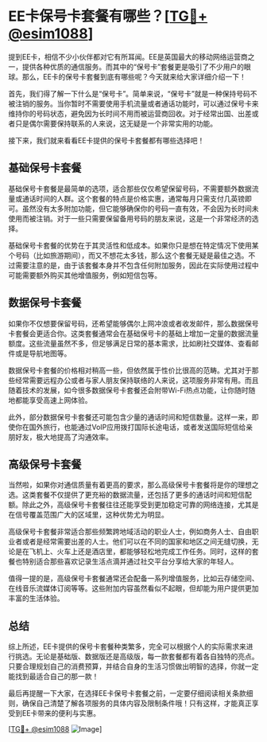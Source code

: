 # EE卡保号卡套餐有哪些？[[TG💪+ @esim1088](https://t.me/s/esim1088)]

提到EE卡，相信不少小伙伴都对它有所耳闻。EE是英国最大的移动网络运营商之一，提供各种优质的通信服务。而其中的“保号卡”套餐更是吸引了不少用户的眼球。那么，EE卡的保号卡套餐到底有哪些呢？今天就来给大家详细介绍一下！

首先，我们得了解一下什么是“保号卡”。简单来说，“保号卡”就是一种保持号码不被注销的服务。当你暂时不需要使用手机流量或者通话功能时，可以通过保号卡来维持你的号码状态，避免因为长时间不用而被运营商回收。对于经常出国、出差或者只是偶尔需要保持联系的人来说，这无疑是一个非常实用的功能。

接下来，我们就来看看EE卡提供的保号卡套餐都有哪些选择吧！

## 基础保号卡套餐

基础保号卡套餐是最简单的选项，适合那些仅仅希望保留号码，不需要额外数据流量或通话时间的人群。这个套餐的特点是价格实惠，通常每月只需支付几英镑即可。虽然没有太多附加功能，但它能够确保你的号码一直有效，不会因为长时间未使用而被注销。对于一些只需要保留备用号码的朋友来说，这是一个非常经济的选择。

基础保号卡套餐的优势在于其灵活性和低成本。如果你只是想在特定情况下使用某个号码（比如旅游期间），而又不想花太多钱，那么这个套餐无疑是最佳之选。不过需要注意的是，由于该套餐本身并不包含任何附加服务，因此在实际使用过程中可能需要额外购买其他增值服务，例如短信包等。

## 数据保号卡套餐

如果你不仅想要保留号码，还希望能够偶尔上网冲浪或者收发邮件，那么数据保号卡套餐会更适合你。这类套餐通常会在基础保号卡的基础上增加一定量的数据流量额度。这些流量虽然不多，但足够满足日常的基本需求，比如刷社交媒体、查看邮件或是导航地图等。

数据保号卡套餐的价格相对稍高一些，但依然属于性价比很高的范畴。尤其对于那些经常需要远程办公或者与家人朋友保持联络的人来说，这项服务非常有用。而且随着技术的发展，如今很多数据保号卡套餐还会附带Wi-Fi热点功能，让你随时随地都能享受高速上网体验。

此外，部分数据保号卡套餐还可能包含少量的通话时间和短信数量。这样一来，即使你在国外旅行，也能通过VoIP应用拨打国际长途电话，或者发送国际短信给亲朋好友，极大地提高了沟通效率。

## 高级保号卡套餐

当然啦，如果你对通信质量有着更高的要求，那么高级保号卡套餐将是你的理想之选。这类套餐不仅提供了更充裕的数据流量，还包括了更多的通话时间和短信配额。除此之外，高级保号卡套餐往往还能享受到更加稳定可靠的网络连接，尤其是在信号覆盖范围广大的区域里，这种优势尤为明显。

高级保号卡套餐非常适合那些频繁跨地域活动的职业人士，例如商务人士、自由职业者或者是经常需要出差的人士。他们可以在不同的国家和地区之间无缝切换，无论是在飞机上、火车上还是酒店里，都能够轻松地完成工作任务。同时，这样的套餐也特别适合那些喜欢记录生活点滴并通过社交平台分享给大家的年轻人。

值得一提的是，高级保号卡套餐通常还会配备一系列增值服务，比如云存储空间、在线音乐流媒体订阅等等。这些附加内容虽然看似不起眼，但却能为用户提供更加丰富的生活体验。

## 总结

综上所述，EE卡提供的保号卡套餐种类繁多，完全可以根据个人的实际需求来进行挑选。无论是基础版、数据版还是高级版，每一款套餐都有着各自独特的亮点。只要合理规划自己的消费预算，并结合自身的生活习惯做出明智的选择，你就一定能找到最适合自己的那一款！

最后再提醒一下大家，在选择EE卡保号卡套餐之前，一定要仔细阅读相关条款细则，确保自己清楚了解各项服务的具体内容及限制条件哦！只有这样，才能真正享受到EE卡带来的便利与实惠。

[[TG💪+ @esim1088](https://t.me/s/esim1088) ![Image](https://i.postimg.cc/4NQfJmqS/Snipaste-2025-05-13-00-14-12.png)]